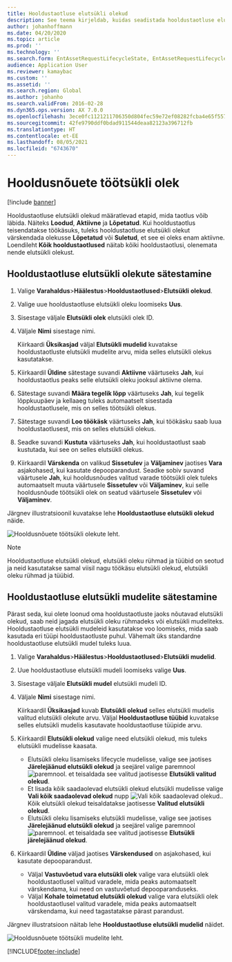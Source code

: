 ```yaml
---
title: Hooldustaotluse elutsükli olekud
description: See teema kirjeldab, kuidas seadistada hooldustaotluse elutsükli olekuid varahalduses.
author: johanhoffmann
ms.date: 04/20/2020
ms.topic: article
ms.prod: ''
ms.technology: ''
ms.search.form: EntAssetRequestLifecycleState, EntAssetRequestLifecycleModel
audience: Application User
ms.reviewer: kamaybac
ms.custom: ''
ms.assetid: ''
ms.search.region: Global
ms.author: johanho
ms.search.validFrom: 2016-02-28
ms.dyn365.ops.version: AX 7.0.0
ms.openlocfilehash: 3ece0fc1121211706350d804fec59e72ef08282fcba4e65f557a510834738b11
ms.sourcegitcommit: 42fe9790ddf0bdad911544deaa82123a396712fb
ms.translationtype: HT
ms.contentlocale: et-EE
ms.lasthandoff: 08/05/2021
ms.locfileid: "6743670"
---
```

# <a name="maintenance-request-lifecycle-states"></a>Hooldusnõuete töötsükli olek

[!include [banner](../../includes/banner.md)]

 


Hooldustaotluse elutsükli olekud määratlevad etapid, mida taotlus võib läbida. Näiteks **Loodud**, **Aktiivne** ja **Lõpetatud**. Kui hooldustaotlus teisendatakse töökäsuks, tuleks hooldustaotluse elutsükli olekut värskendada olekusse **Lõpetatud** või **Suletud**, et see ei oleks enam aktiivne. Loendileht **Kõik hooldustaotlused** näitab kõiki hooldustaotlusi, olenemata nende elutsükli olekust.

## <a name="set-up-maintenance-request-lifecycle-states"></a>Hooldustaotluse elutsükli olekute sätestamine

1. Valige **Varahaldus**\>**Häälestus**\>**Hooldustaotlused**\>**Elutsükli olekud**.
2. Valige uue hooldustaotluse elutsükli oleku loomiseks **Uus**.
3. Sisestage väljale **Elutsükli olek** elutsükli olek ID.
4. Väljale **Nimi** sisestage nimi.

    Kiirkaardi **Üksikasjad** väljal **Elutsükli mudelid** kuvatakse hooldustaotluste elutsükli mudelite arvu, mida selles elutsükli olekus kasutatakse.

5. Kiirkaardil **Üldine** sätestage suvandi **Aktiivne** väärtuseks **Jah**, kui hooldustaotlus peaks selle elutsükli oleku jooksul aktiivne olema.
6. Sätestage suvandi **Määra tegelik lõpp** väärtuseks **Jah**, kui tegelik lõppkuupäev ja kellaaeg tuleks automaatselt sisestada hooldustaotlusele, mis on selles töötsükli olekus.
7. Sätestage suvandi **Loo töökäsk** väärtuseks **Jah**, kui töökäsku saab luua hooldustaotlusest, mis on selles elutsükli olekus.
8. Seadke suvandi **Kustuta** väärtuseks **Jah**, kui hooldustaotlust saab kustutada, kui see on selles elutsükli olekus.
9. Kiirkaardil **Värskenda** on valikud **Sissetulev** ja **Väljaminev** jaotises **Vara** asjakohased, kui kasutate depooparandust. Seadke sobiv suvand väärtusele **Jah**, kui hooldusnõudes valitud varade töötsükli olek tuleks automaatselt muuta väärtusele **Sissetulev** või **Väljaminev**, kui selle hooldusnõude töötsükli olek on seatud väärtusele **Sissetulev** või **Väljaminev**.

Järgnev illustratsioonil kuvatakse lehe **Hooldustaotluse elutsükli olekud** näide.

![Hooldusnõuete töötsükli olekute leht.](media/02-setup-for-requests.png)

> [!NOTE]
> Hooldustaotluse elutsükli olekud, elutsükli oleku rühmad ja tüübid on seotud ja neid kasutatakse samal viisil nagu töökäsu elutsükli olekud, elutsükli oleku rühmad ja tüübid. 

## <a name="set-up-maintenance-request-lifecycle-models"></a>Hooldustaotluse elutsükli mudelite sätestamine

Pärast seda, kui olete loonud oma hooldustaotluste jaoks nõutavad elutsükli olekud, saab neid jagada elutsükli oleku rühmadeks või elutsükli mudeliteks. Hooldustaotluse elutsükli mudeleid kasutatakse voo loomiseks, mida saab kasutada eri tüüpi hooldustaotluste puhul. Vähemalt üks standardne hooldustaotluse elutsükli mudel tuleks luua.

1. Valige **Varahaldus**\>**Häälestus**\>**Hooldustaotlused**\>**Elutsükli mudelid**.
2. Uue hooldustaotluse elutsükli mudeli loomiseks valige **Uus**.
3. Sisestage väljale **Elutsükli mudel** elutsükli mudeli ID.
4. Väljale **Nimi** sisestage nimi.

    Kiirkaardil **Üksikasjad** kuvab **Elutsükli olekud** selles elutsükli mudelis valitud elutsükli olekute arvu. Väljal **Hooldustaotluse tüübid** kuvatakse selles elutsükli mudelis kasutavate hooldustaotluse tüüpide arvu.

5. Kiirkaardil **Elutsükli olekud** valige need elutsükli olekud, mis tuleks elutsükli mudelisse kaasata.

    - Elutsükli oleku lisamiseks lifecycle mudelisse, valige see jaotises **Järelejäänud elutsükli olekud** ja seejärel valige paremnool ![paremnool.](media/03-setup-for-requests.png) et teisaldada see valitud jaotisesse **Elutsükli valitud olekud**.
    - Et lisada kõik saadaolevad elutsükli olekud elutsükli mudelisse valige **Vali kõik saadaolevad olekud** nupp ![Vali kõik saadaolevad olekud.](media/04-setup-for-requests.png). Kõik elutsükli olekud teisaldatakse jaotisesse **Valitud elutsükli olekud**.
    - Elutsükli oleku lisamiseks elutsükli mudelisse, valige see jaotises **Järelejäänud elutsükli olekud** ja seejärel valige paremnool ![paremnool.](media/05-setup-for-requests.png) et teisaldada see valitud jaotisesse **Elutsükli järelejäänud olekud**.

6. Kiirkaardil **Üldine** väljad jaotises **Värskendused** on asjakohased, kui kasutate depooparandust.

    - Väljal **Vastuvõetud vara elutsükli olek** valige vara elutsükli olek hooldustaotlusel valitud varadele, mida peaks automaatselt värskendama, kui need on vastuvõetud depooparanduseks.
    - Väljal **Kohale toimetatud elutsükli olekud** valige vara elutsükli olek hooldustaotlusel valitud varadele, mida peaks automaatselt värskendama, kui need tagastatakse pärast parandust.

Järgnev illustratsioon näitab lehe **Hooldustaotluse elutsükli mudelid** näidet.

![Hooldusnõuete töötsükli mudelite leht.](media/06-setup-for-requests.png)


[!INCLUDE[footer-include](../../../includes/footer-banner.md)]